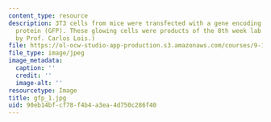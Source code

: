 ```yaml
---
content_type: resource
description: 3T3 cells from mice were transfected with a gene encoding for green fluorescent
  protein (GFP). These glowing cells were products of the 8th week lab session. (Image
  by Prof. Carlos Lois.)
file: https://ol-ocw-studio-app-production.s3.amazonaws.com/courses/9-12-experimental-molecular-neurobiology-fall-2006/90eb14bfcf78f4b4a3ea4d750c286f40_gfp_1.jpg
file_type: image/jpeg
image_metadata:
  caption: ''
  credit: ''
  image-alt: ''
resourcetype: Image
title: gfp_1.jpg
uid: 90eb14bf-cf78-f4b4-a3ea-4d750c286f40
---
```

